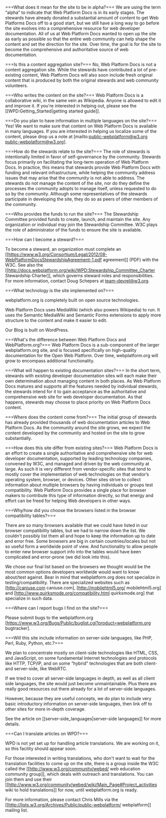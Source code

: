 ===What does it mean for the site to be in alpha?===
We are using the term “alpha” to indicate that Web Platform Docs is in its early stages. The stewards have already donated a substantial amount of content to get Web Platforms Docs off to a good start, but we still have a long way to go before the site evolves into a comprehensive resource for web developer documentation. All of us at Web Platform Docs wanted to open up the site as early as possible so that the entire web community can help shape the content and set the direction for the site. Over time, the goal is for the site to become the comprehensive and authoritative source of web documentation.

===Is this a content aggregation site?===
No, Web Platform Docs is not a content aggregation site. While the stewards have contributed a lot of pre-existing content, Web Platform Docs will also soon include fresh original content that is produced by both the original stewards and web community volunteers.

===Who writes the content on the site?===
Web Platform Docs is a collaborative wiki, in the same vein as Wikipedia. Anyone is allowed to edit it and improve it. If you're interested in helping out, please see the [[WPD:Getting_Started|getting started guide]].

===Do you plan to have information in multiple languages on the site?===
Yes! We want to make sure that content on Web Platform Docs is available in many languages. If you are interested in helping us localize some of the content, please drop us a note at  [mailto:public-webplatform@w3.org public-webplatform@w3.org].

===How do the stewards relate to the site?===
The role of stewards is intentionally limited in favor of self-governance by the community. Stewards focus primarily on facilitating the long-term operation of Web Platform Docs. In practice, this means that stewards provide Web Platform Docs with funding and relevant infrastructure, while helping the community address issues that may arise that the community is not able to address. The stewards do not manage the content of the site, nor do they define the processes the community adopts to manage itself, unless requested to do so by the community. Although some representatives of the stewards participate in developing the site, they do so as peers of other members of the community.

===Who provides the funds to run the site?===
The Stewardship Committee provided funds to create, launch, and maintain the site. Any organization or individual may join the Stewardship Committee. W3C plays the role of administrator of the funds to ensure the site is available.

===How can I become a steward?===

To become a steward, an organization must complete an [[https://www.w3.org/Consortium/Legal/2012/08-WebPlatformDocsStewardshipAgreement-1.pdf agreement]] (PDF) with the W3C. See also the [[http://docs.webplatform.org/wiki/WPD:Stewardship_Committee_Charter Stewardship Charter]], which governs steward roles and responsibilities. For more information, contact Doug Schepers at team-devrel@w3.org.


===What technology is the site implemented on?===

webplatform.org is completely built on open source technologies.

Web Platform Docs uses MediaWiki (which also powers Wikipedia) to run. It uses the Semantic MediaWiki and Semantic Forms extensions to apply more structure to the content and make it easier to edit.

Our Blog is built on WordPress.

===What's the difference between Web Platform Docs and WebPlatform.org?===
Web Platform Docs is a sub-component of the larger webplatform.org site, and is focused specifically on high-quality documentation for the Open Web Platform. Over time, webplatform.org will grow to encompass additional functionality.

===What will happen to existing documentation sites?===
In the short term, stewards with existing developer documentation sites will each make their own determination about managing content in both places. As Web Platform Docs matures and supports all the features needed by individual stewards, the stewards intend for it to gain acceptance as the authoritative and comprehensive web site for web developer documentation. As that happens, stewards may choose to place priority on Web Platform Docs content.

===Where does the content come from?===
The initial group of stewards has already provided thousands of web documentation articles to Web Platform Docs. As the community around the site grows, we expect the content developed by the community and hosted on the site to grow substantially.

===How does this site differ from existing sites?===
Web Platform Docs is an effort to create a single authoritative and comprehensive site for web developer documentation, supported by leading technology companies, convened by W3C, and managed and driven by the web community at large. As such it is very different from vendor-specific sites that tend to mostly cover the implementation of web technologies on that vendor’s operating system, browser, or devices. Other sites strive to collect information about multiple browsers by having individuals or groups test compatibility. Web Platform Docs provides a single place for browser makers to contribute this type of information directly, so that energy and effort can be freed for helping Web developers in other ways.

===Why/how did you choose the browsers listed in the browser compatibility tables?===

There are so many browsers available that we could have listed in our browser compatibility tables, but we had to narrow down the list. We couldn't possibly list them all and hope to keep the information up to date and error free. Some browsers are big in certain countries/locales but not so useful form a worldwide point of view. And functionality to allow people to enter new browser support info into the tables would have been complicated and error-prone (we did look into this).

We chose our final list based on the browsers we thought would be the most common options developers worldwide would want to know about/test against. Bear in mind that webplatform.org does not specialize in testing/compatibility. There are specialized websites such as [http://caniuse.com caniuse.com], [http://mobilehtml5.org/ mobilehtml5.org] and [http://www.quirksmode.org/compatibility.html quirksmode.org] that specialize in such data.


===Where can I report bugs I find on the site?===

Please submit bugs to the webplatform.org [https://www.w3.org/Bugs/Public/buglist.cgi?product=webplatform.org bugtracker].


===Will this site include information on server-side languages, like PHP, Perl, Ruby, Python, etc.?===

We plan to concentrate mostly on client-side technologies like HTML, CSS, and JavaScript, on some fundamental Internet technologies and protocols like HTTP, TCP/IP, and on some “hybrid” technologies that are both client- and server-side, like WebRTC.

If we tried to cover all server-side languages in depth, as well as all client side languages, the site would just become unmaintainable. Plus there are really good resources out there already for a lot of server-side languages.

However, because they are useful concepts, we do plan to include very basic introductory information on server-side languages, then link off to other sites for more in-depth coverage.

See the article on [[server-side_languages|server-side languages]] for more details.

===Can I translate articles on WPD?===

WPD is not yet set up for handling article translations. We are working on it, so this facility should appear soon.

For those interested in writing translations, who don't want to wait for the translation facilities to come up on the site, there is a group inside the W3C called the [[http://www.w3.org/community/webed/ web education community group]], which deals with outreach and translations. You can join them and use their [[http://www.w3.org/community/webed/wiki/Main_Page#Project_activities wiki to hold translations]] for now, until webplatform.org is ready.

For more information, please contact Chris Mills via the [[http://lists.w3.org/Archives/Public/public-webplatform/ webplatform]] mailing list.
